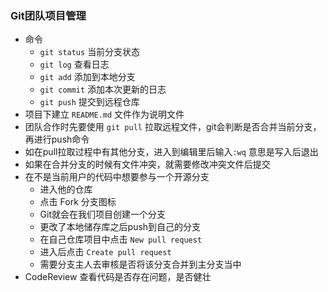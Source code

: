 ### Git团队项目管理
* 命令
    - ` git status ` 当前分支状态
    - ` git log ` 查看日志
    - ` git add ` 添加到本地分支
    - ` git commit ` 添加本次更新的日志
    - ` git push ` 提交到远程仓库
* 项目下建立 ` README.md ` 文件作为说明文件
* 团队合作时先要使用 ` git pull ` 拉取远程文件，git会判断是否合并当前分支，再进行push命令
* 如在pull拉取过程中有其他分支，进入到编辑里后输入` :wq ` 意思是写入后退出
* 如果在合并分支的时候有文件冲突，就需要修改冲突文件后提交
* 在不是当前用户的代码中想要参与一个开源分支
    - 进入他的仓库
    - 点击 Fork 分支图标
    - Git就会在我们项目创建一个分支
    - 更改了本地储存库之后push到自己的分支
    - 在自己仓库项目中点击 ` New pull request `
    - 进入后点击 ` Create pull request `
    - 需要分支主人去审核是否将该分支合并到主分支当中
* CodeReview 查看代码是否存在问题，是否健壮